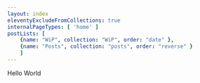 ```yaml
---
layout: index
eleventyExcludeFromCollections: true
internalPageTypes: [ 'home' ]
postLists: [
	{name: "WiP", collection: "WiP", order: "date" },
	{name: "Posts", collection: "posts", order: "reverse" }
	]
---
```

Hello World
